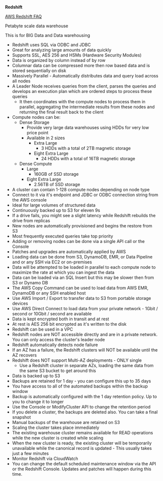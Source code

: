 **Redshift**

[AWS Redshift FAQ](https://aws.amazon.com/redshift/faqs/)

Petabyte scale data warehouse

This is for BIG Data and Data warehousing

* Redshift uses SQL via ODBC and JDBC
* Great for analyzing large amounts of data quickly
* Supports SSL, AES 256 and HSMs (Hardware Security Modules)
* Data is organized by column instead of by row
* Columnar data can be compressed more then row based data and is stored sequentially on disk
* Massively Parallel - Automatically distributes data and query load across all nodes
* A Leader Node receives queries from the client, parses the queries and develops an execution plan which are ordered steps to process these queries
    * It then coordinates with the compute nodes to process them in parallel, aggregating the intermediate results from these nodes and returning the final result back to the client
* Compute nodes can be:
    * Dense Storage
        * Provide very large data warehouses using HDDs for very low price point
        * Available in 2 sizes
            * Extra Large
                * 3 HDDs with a total of 2TB magnetic storage
            * Eight Extra Large
                * 24 HDDs with a total of 16TB magnetic storage
    * Dense Compute
        * Large
            * 160GB of SSD storage
        * Eight Extra Large
            * 2.56TB of SSD storage
* A cluster can contain 1-128 compute nodes depending on node type
* Connect to it via it's endpoint and JDBC or ODBC connection string from the AWS console
* Ideal for large volumes of structured data
* Continuously backed up to S3 for eleven 9s
* If a drive fails, you might see a slight latency while Redshift rebuilds the drive from replicas
* New nodes are automatically provisioned and begins the restore from S3
* Most frequently executed queries take top priority
* Adding or removing nodes can be done via a single API call or the Console
* Patches and upgrades are automatically applied by AWS
* Loading data can be done from S3, DynamoDB, EMR, or Data Pipeline and or any SSH via EC2 or on-premises
* Data will be attempted to be loaded in parallel to each compute node to maximize the rate at which you can ingest the data
* Data can be loaded via an SQL Insert but this may be slower then from S3 or Dynamo DB
* The AWS Copy Command can be used to load data from AWS EMR, DynamoDB or any SSH enabled host
* Use AWS Import / Export to transfer data to S3 from portable storage devices
* Use AWS Direct Connect to load data from your private network - 1Gbit / second or 10Gbit / second are available
* Data is kept encrypted both in transit and at rest
* At rest is AES 256 bit encrypted as it's written to the disk
* Redshift can be used in a VPC
* Redshift nodes are NOT accessible directly and are in a private network. You can only access the cluster's leader node
* Redshift automatically detects node failure
* If an AZ has a failure, the Redshift clusters will NOT be available until the AZ recovers
* Redshift does NOT support Multi-AZ deployments - ONLY single
    * Use a Redshift cluster in separate AZs, loading the same data from the same S3 bucket to get around this
* Data is backed up to S3
* Backups are retained for 1 day - you can configure this up to 35 days
* You have access to all of the automated backups within the backup window
* Backup is automatically configured with the 1 day retention policy. Up to you to change it to longer
* Use the Console or ModifyCluster API to change the retention period
* If you delete a cluster, the backups are deleted also. You can take a final snapshot
* Manual backups of the warehouse are retained on S3
* Scaling the cluster takes place immediately
* The existing warehouse cluster remains available for READ operations while the new cluster is created while scaling
* When the new cluster is ready, the existing cluster will be temporarily unavailable while the canonical record is updated - This usually takes just a few minutes
* Monitor Redshift via CloudWatch
* You can change the default scheduled maintenance window via the API or the Redshift Console. Updates and patches will happen during this time.
